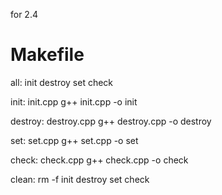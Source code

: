 for 2.4
# Makefile

all: init destroy set check

init: init.cpp
	g++ init.cpp -o init

destroy: destroy.cpp
	g++ destroy.cpp -o destroy

set: set.cpp
	g++ set.cpp -o set

check: check.cpp
	g++ check.cpp -o check

clean:
	rm -f init destroy set check
